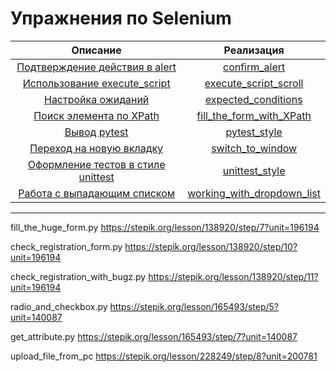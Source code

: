 # Упражнения по Selenium

|                              Описание                              |                              Реализация                               |
|:------------------------------------------------------------------:|:---------------------------------------------------------------------:|
|      [Подтверждение действия в alert](tasks/confirm_alert.md)      |              [confirm_alert](solutions/confirm_alert.py)              |
|   [Использование execute_script](tasks/execute_script_scroll.md)   |      [execute_script_scroll](solutions/execute_script_scroll.py)      |
|         [Настройка ожиданий](tasks/expected_conditions.md)         |        [expected_conditions](solutions/expected_conditions.py)        |
|    [Поиск элемента по XPath](tasks/fill_the_form_with_XPath.md)    |   [fill_the_form_with_XPath](solutions/fill_the_form_with_XPath.py)   |
|               [Вывод pytest](tasks/pytest_style.md)                |               [pytest_style](solutions/pytest_style.py)               |
|       [Переход на новую вкладку](tasks/switch_to_window.md)        |           [switch_to_window](solutions/switch_to_window.py)           |
|   [Оформление тестов в стиле unittest](tasks/unittest_style.md)    |             [unittest_style](solutions/unittest_style.py)             |
| [Работа с выпадающим списком](tasks/working_with_dropdown_list.md) | [working_with_dropdown_list](solutions/working_with_dropdown_list.py) |

---
fill_the_huge_form.py https://stepik.org/lesson/138920/step/7?unit=196194

check_registration_form.py https://stepik.org/lesson/138920/step/10?unit=196194

check_registration_with_bugz.py https://stepik.org/lesson/138920/step/11?unit=196194

radio_and_checkbox.py https://stepik.org/lesson/165493/step/5?unit=140087

get_attribute.py https://stepik.org/lesson/165493/step/7?unit=140087

upload_file_from_pc  https://stepik.org/lesson/228249/step/8?unit=200781
